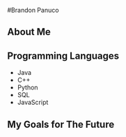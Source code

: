 #Brandon Panuco

## About Me

## Programming Languages
- Java
- C++
- Python
- SQL
- JavaScript

## My Goals for The Future
